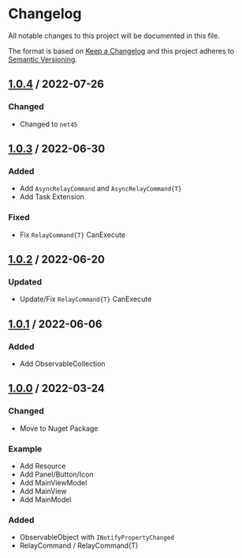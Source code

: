 # Changelog
All notable changes to this project will be documented in this file.

The format is based on [Keep a Changelog](http://keepachangelog.com/en/1.0.0/)
and this project adheres to [Semantic Versioning](http://semver.org/spec/v2.0.0.html).

## [1.0.4] / 2022-07-26
### Changed
- Changed to `net45`

## [1.0.3] / 2022-06-30
### Added
- Add `AsyncRelayCommand` and `AsyncRelayCommand{T}`
- Add Task Extension
### Fixed
- Fix `RelayCommand{T}` CanExecute

## [1.0.2] / 2022-06-20
### Updated
- Update/Fix `RelayCommand{T}` CanExecute

## [1.0.1] / 2022-06-06
### Added
- Add ObservableCollection

## [1.0.0] / 2022-03-24
### Changed
- Move to Nuget Package
### Example
- Add Resource
- Add Panel/Button/Icon
- Add MainViewModel
- Add MainView
- Add MainModel
### Added
- ObservableObject with `INotifyPropertyChanged`
- RelayCommand / RelayCommand(T)

[vNext]: ../../compare/1.0.0...HEAD
[1.0.4]: ../../compare/1.0.3...1.0.4
[1.0.3]: ../../compare/1.0.2...1.0.3
[1.0.2]: ../../compare/1.0.1...1.0.2
[1.0.1]: ../../compare/1.0.0...1.0.1
[1.0.0]: ../../compare/1.0.0